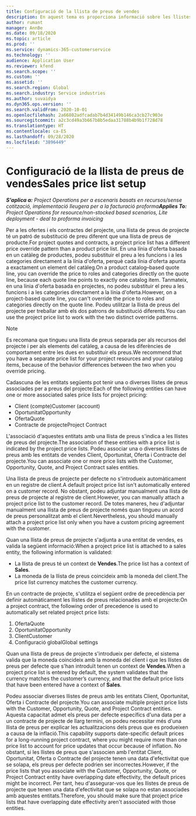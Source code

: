 ```yaml
---
title: Configuració de la llista de preus de vendes
description: En aquest tema es proporciona informació sobre les llistes de preus de vendes per als preus del projecte.
author: rumant
manager: AnnBe
ms.date: 09/18/2020
ms.topic: article
ms.prod: ''
ms.service: dynamics-365-customerservice
ms.technology: ''
audience: Application User
ms.reviewer: kfend
ms.search.scope: ''
ms.custom: ''
ms.assetid: ''
ms.search.region: Global
ms.search.industry: Service industries
ms.author: suvaidya
ms.dyn365.ops.version: ''
ms.search.validFrom: 2020-10-01
ms.openlocfilehash: 2a66802adfcadab7b4d34149b146ca3cb27c903e
ms.sourcegitcommit: a2c3cd49a3b667b8b5edaa31788b4b9b1f728d78
ms.translationtype: HT
ms.contentlocale: ca-ES
ms.lasthandoff: 09/28/2020
ms.locfileid: "3896449"
---
```

# <a name="sales-price-list-setup"></a><span data-ttu-id="3370e-103">Configuració de la llista de preus de vendes</span><span class="sxs-lookup"><span data-stu-id="3370e-103">Sales price list setup</span></span>

<span data-ttu-id="3370e-104">_**S'aplica a:** Project Operations per a escenaris basats en recursos/sense cotització, implementació lleugera per a la facturació proforma_</span><span class="sxs-lookup"><span data-stu-id="3370e-104">_**Applies To:** Project Operations for resource/non-stocked based scenarios, Lite deployment - deal to proforma invoicing_</span></span>

<span data-ttu-id="3370e-105">Per a les ofertes i els contractes del projecte, una llista de preus de projecte té un patró de substitució de preu diferent que una llista de preus de producte.</span><span class="sxs-lookup"><span data-stu-id="3370e-105">For project quotes and contracts, a project price list has a different price override pattern than a product price list.</span></span> <span data-ttu-id="3370e-106">En una línia d'oferta basada en un catàleg de productes, podeu substituir el preu a les funcions i a les categories directament a la línia d'oferta, perquè cada línia d'oferta apunta a exactament un element del catàleg.</span><span class="sxs-lookup"><span data-stu-id="3370e-106">On a product catalog–based quote line, you can override the price to roles and categories directly on the quote line, because each quote line points to exactly one catalog item.</span></span> <span data-ttu-id="3370e-107">Tanmateix, en una línia d'oferta basada en projectes, no podeu substituir el preu a les funcions i a les categories directament a la línia d'oferta.</span><span class="sxs-lookup"><span data-stu-id="3370e-107">However, on a project-based quote line, you can't override the price to roles and categories directly on the quote line.</span></span> <span data-ttu-id="3370e-108">Podeu utilitzar la llista de preus del projecte per treballar amb els dos patrons de substitució diferents.</span><span class="sxs-lookup"><span data-stu-id="3370e-108">You can use the project price list to work with the two distinct override patterns.</span></span>

> [!NOTE]
> <span data-ttu-id="3370e-109">Es recomana que tingueu una llista de preus separada per als recursos del projecte i per als elements del catàleg, a causa de les diferències de comportament entre les dues en substituir els preus.</span><span class="sxs-lookup"><span data-stu-id="3370e-109">We recommend that you have a separate price list for your project resources and your catalog items, because of the behavior differences between the two when you override pricing.</span></span>

<span data-ttu-id="3370e-110">Cadascuna de les entitats següents pot tenir una o diverses llistes de preus associades per a preus del projecte:</span><span class="sxs-lookup"><span data-stu-id="3370e-110">Each of the following entities can have one or more associated sales price lists for project pricing:</span></span>

- <span data-ttu-id="3370e-111">Client (compte)</span><span class="sxs-lookup"><span data-stu-id="3370e-111">Customer (account)</span></span> 
- <span data-ttu-id="3370e-112">Oportunitat</span><span class="sxs-lookup"><span data-stu-id="3370e-112">Opportunity</span></span> 
- <span data-ttu-id="3370e-113">Oferta</span><span class="sxs-lookup"><span data-stu-id="3370e-113">Quote</span></span> 
- <span data-ttu-id="3370e-114">Contracte de projecte</span><span class="sxs-lookup"><span data-stu-id="3370e-114">Project Contract</span></span>

<span data-ttu-id="3370e-115">L'associació d'aquestes entitats amb una llista de preus s'indica a les llistes de preus del projecte.</span><span class="sxs-lookup"><span data-stu-id="3370e-115">The association of these entities with a price list is indicated by the project price lists.</span></span> <span data-ttu-id="3370e-116">Podeu associar una o diverses llistes de preus amb les entitats de vendes Client, Oportunitat, Oferta i Contracte del projecte.</span><span class="sxs-lookup"><span data-stu-id="3370e-116">You can associate one or more price lists with the Customer, Opportunity, Quote, and Project Contract sales entities.</span></span>

<span data-ttu-id="3370e-117">Una llista de preus de projecte per defecte no s'introdueix automàticament en un registre de client.</span><span class="sxs-lookup"><span data-stu-id="3370e-117">A default project price list isn't automatically entered on a customer record.</span></span> <span data-ttu-id="3370e-118">No obstant, podeu adjuntar manualment una llista de preus de projecte al registre de client.</span><span class="sxs-lookup"><span data-stu-id="3370e-118">However, you can manually attach a project price list to the customer record.</span></span> <span data-ttu-id="3370e-119">De totes maneres, heu d'adjuntar manualment una llista de preus de projecte només quan tingueu un acord de preus personalitzat amb el client.</span><span class="sxs-lookup"><span data-stu-id="3370e-119">Nevertheless, you should manually attach a project price list only when you have a custom pricing agreement with the customer.</span></span> 

<span data-ttu-id="3370e-120">Quan una llista de preus de projecte s'adjunta a una entitat de vendes, es valida la següent informació:</span><span class="sxs-lookup"><span data-stu-id="3370e-120">When a project price list is attached to a sales entity, the following information is validated:</span></span>

- <span data-ttu-id="3370e-121">La llista de preus té un context de **Vendes**.</span><span class="sxs-lookup"><span data-stu-id="3370e-121">The price list has a context of **Sales**.</span></span> 
- <span data-ttu-id="3370e-122">La moneda de la llista de preus coincideix amb la moneda del client.</span><span class="sxs-lookup"><span data-stu-id="3370e-122">The price list currency matches the customer currency.</span></span> 

<span data-ttu-id="3370e-123">En un contracte de projecte, s'utilitza el següent ordre de precedència per definir automàticament les llistes de preus relacionades amb el projecte:</span><span class="sxs-lookup"><span data-stu-id="3370e-123">On a project contract, the following order of precedence is used to automatically set related project price lists:</span></span>

1. <span data-ttu-id="3370e-124">Oferta</span><span class="sxs-lookup"><span data-stu-id="3370e-124">Quote</span></span>
2. <span data-ttu-id="3370e-125">Oportunitat</span><span class="sxs-lookup"><span data-stu-id="3370e-125">Opportunity</span></span>
3. <span data-ttu-id="3370e-126">Client</span><span class="sxs-lookup"><span data-stu-id="3370e-126">Customer</span></span> 
4. <span data-ttu-id="3370e-127">Configuració global</span><span class="sxs-lookup"><span data-stu-id="3370e-127">Global settings</span></span> 

<span data-ttu-id="3370e-128">Quan una llista de preus de projecte s'introdueix per defecte, el sistema valida que la moneda coincideix amb la moneda del client i que les llistes de preus per defecte que s'han introduït tenen un context de **Vendes**.</span><span class="sxs-lookup"><span data-stu-id="3370e-128">When a project price list is entered by default, the system validates that the currency matches the customer’s currency, and that the default price lists that have been entered have a context of **Sales**.</span></span>

<span data-ttu-id="3370e-129">Podeu associar diverses llistes de preus amb les entitats Client, Oportunitat, Oferta i Contracte del projecte.</span><span class="sxs-lookup"><span data-stu-id="3370e-129">You can associate multiple project price lists with the Customer, Opportunity, Quote, and Project Contract entities.</span></span> <span data-ttu-id="3370e-130">Aquesta capacitat admet els preus per defecte específics d'una data per a un contracte de projecte de llarg termini, on podeu necessitar més d'una llista de preus per explicar les actualitzacions dels preus que es produeixen a causa de la inflació.</span><span class="sxs-lookup"><span data-stu-id="3370e-130">This capability supports date-specific default prices for a long-running project contract, where you might require more than one price list to account for price updates that occur because of inflation.</span></span> <span data-ttu-id="3370e-131">No obstant, si les llistes de preus que s'associen amb l'entitat Client, Oportunitat, Oferta o Contracte del projecte tenen una data d'efectivitat que se solapa, els preus per defecte podrien ser incorrectes.</span><span class="sxs-lookup"><span data-stu-id="3370e-131">However, if the price lists that you associate with the Customer, Opportunity, Quote, or Project Contract entity have overlapping date effectivity, the default prices might be incorrect.</span></span> <span data-ttu-id="3370e-132">Per tant, heu d'assegurar-vos que les llistes de preus de projecte que tenen una data d'efectivitat que se solapa no estan associades amb aquestes entitats.</span><span class="sxs-lookup"><span data-stu-id="3370e-132">Therefore, you should make sure that project price lists that have overlapping date effectivity aren't associated with those entities.</span></span>

